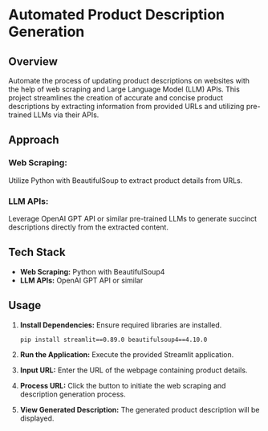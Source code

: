# Automated Product Description Generation

## Overview

Automate the process of updating product descriptions on websites with the help of web scraping and Large Language Model (LLM) APIs. This project streamlines the creation of accurate and concise product descriptions by extracting information from provided URLs and utilizing pre-trained LLMs via their APIs.

## Approach

### Web Scraping:
Utilize Python with BeautifulSoup to extract product details from URLs.

### LLM APIs:
Leverage OpenAI GPT API or similar pre-trained LLMs to generate succinct descriptions directly from the extracted content.

## Tech Stack

- **Web Scraping:** Python with BeautifulSoup4
- **LLM APIs:** OpenAI GPT API or similar

## Usage

1. **Install Dependencies:** Ensure required libraries are installed.
    ```bash
    pip install streamlit==0.89.0 beautifulsoup4==4.10.0
    ```

2. **Run the Application:** Execute the provided Streamlit application.

3. **Input URL:** Enter the URL of the webpage containing product details.

4. **Process URL:** Click the button to initiate the web scraping and description generation process.

5. **View Generated Description:** The generated product description will be displayed.

